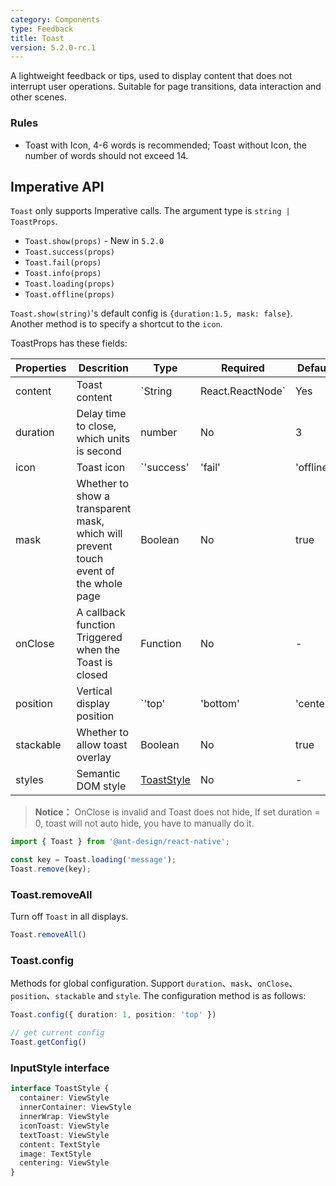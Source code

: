 ```yaml
---
category: Components
type: Feedback
title: Toast
version: 5.2.0-rc.1
---
```


A lightweight feedback or tips, used to display content that does not interrupt user operations. Suitable for page transitions, data interaction and other scenes.

### Rules
- Toast with Icon, 4-6 words is recommended; Toast without Icon, the number of words should not exceed 14.

## Imperative API

`Toast` only supports Imperative calls. The argument type is `string | ToastProps`.

- `Toast.show(props)` - New in `5.2.0`
- `Toast.success(props)`
- `Toast.fail(props)`
- `Toast.info(props)`
- `Toast.loading(props)`
- `Toast.offline(props)`

`Toast.show(string)`'s default config is `{duration:1.5, mask: false}`. Another method is to specify a shortcut to the `icon`.

ToastProps has these fields:

| Properties | Descrition | Type |  Required  | Default | Version |
| ---------- | ---------- | -----| -----------| --------|---------|
| content    | Toast content | `String | React.ReactNode` | Yes | - | |
| duration   | Delay time to close, which units is second | number |  No  | 3 | |
| icon       | Toast icon | `'success' | 'fail' | 'offline' | 'loading' | React.ReactNode` | No | - | `5.2.0` |
| mask       | Whether to show a transparent mask, which will prevent touch event of the whole page | Boolean |  No  | true | |
| onClose    | A callback function Triggered when the Toast is closed | Function | No | - | |
| position  | Vertical display position | `'top' | 'bottom' | 'center'` | No  | `'center'` | `5.2.0` |
| stackable |  Whether to allow toast overlay | Boolean  |  No | true | |
| styles    | Semantic DOM style              | [ToastStyle](#toaststyle-interface) | No | - | `5.2.0` |

> **Notice：** OnClose is invalid and Toast does not hide, If set duration = 0, toast will not auto hide, you have to manually do it.

```js
import { Toast } from '@ant-design/react-native';

const key = Toast.loading('message');
Toast.remove(key);
```

### Toast.removeAll

Turn off `Toast` in all displays.

```ts
Toast.removeAll()
```

### Toast.config

Methods for global configuration. Support `duration`、`mask`、`onClose`、`position`、`stackable` and `style`. The configuration method is as follows:

```ts
Toast.config({ duration: 1, position: 'top' })

// get current config
Toast.getConfig()
```

### InputStyle interface

```typescript
interface ToastStyle {
  container: ViewStyle
  innerContainer: ViewStyle
  innerWrap: ViewStyle
  iconToast: ViewStyle
  textToast: ViewStyle
  content: TextStyle
  image: TextStyle
  centering: ViewStyle
}
```